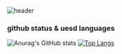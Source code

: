 ![header](https://capsule-render.vercel.app/api?type=waving&color=gradient&height=250&section=header&text=Hello&fontSize=90)


### github status & uesd languages ###
![Anurag's GitHub stats](https://github-readme-stats.vercel.app/api?username=zero526&show_icons=true&theme=radical) <!-- github status --> [![Top Langs](https://github-readme-stats.vercel.app/api/top-langs/?username=zero526&layout=compact)](https://github.com/delay-100/github-readme-stats) <!-- uesd languages -->

<!--
**zero526/zero526** is a ✨ _special_ ✨ repository because its `README.md` (this file) appears on your GitHub profile.

Here are some ideas to get you started:

- 🔭 I’m currently working on ...
- 🌱 I’m currently learning ...
- 👯 I’m looking to collaborate on ...
- 🤔 I’m looking for help with ...
- 💬 Ask me about ...
- 📫 How to reach me: ...
- 😄 Pronouns: ...
- ⚡ Fun fact: ...
-->
